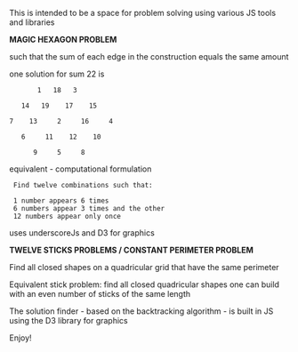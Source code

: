
This is intended to be a space for problem solving using various JS tools and libraries

**MAGIC HEXAGON PROBLEM**

such that the sum of each edge in the construction equals the same amount

 one solution for sum 22 is

           1   18   3

       14   19    17    15

    7    13     2     16     4

       6     11    12    10

          9     5     8

  equivalent - computational formulation

     Find twelve combinations such that:

     1 number appears 6 times
     6 numbers appear 3 times and the other
     12 numbers appear only once

 uses underscoreJs and D3 for graphics

**TWELVE STICKS PROBLEMS / CONSTANT PERIMETER PROBLEM**
 
Find all closed shapes on a quadricular grid that have the same perimeter

Equivalent stick problem: find all closed quadricular shapes one can build with an even number of sticks of the same length

The solution finder - based on the backtracking algorithm  - is built in JS using the D3 library for graphics

Enjoy!


 
